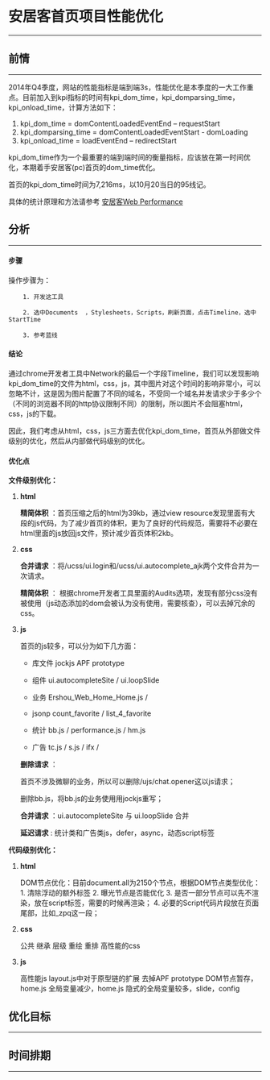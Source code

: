 # 安居客首页项目性能优化

---

## 前情

---

2014年Q4季度，网站的性能指标是端到端3s，性能优化是本季度的一大工作重点。目前加入到kpi指标的时间有kpi_dom_time，kpi_domparsing_time，kpi_onload_time，计算方法如下：


>
1. kpi_dom_time = domContentLoadedEventEnd – requestStart
2. kpi_domparsing_time = domContentLoadedEventStart - domLoading
3. kpi_onload_time = loadEventEnd – redirectStart

kpi_dom_time作为一个最重要的端到端时间的衡量指标，应该放在第一时间优化，本期着手安居客(pc)首页的dom_time优化。

首页的kpi_dom_time时间为7,216ms，以10月20当日的95线记。

具体的统计原理和方法请参考 [安居客Web Performance](http://prism.corp.anjuke.com/showpages/)

## 分析

---

#### 步骤

操作步骤为：
		
		1. 开发这工具
		
		2. 选中Documents	，Stylesheets，Scripts，刷新页面，点击Timeline，选中StartTime
		
		3. 参考蓝线

#### 结论

通过chrome开发者工具中Network的最后一个字段Timeline，我们可以发现影响kpi_dom_time的文件为html，css，js，其中图片对这个时间的影响非常小，可以忽略不计，这是因为图片配置了不同的域名，不受同一个域名并发请求少于多少个（不同的浏览器不同的http协议限制不同）的限制，所以图片不会阻塞html，css，js的下载。



因此，我们考虑从html，css，js三方面去优化kpi_dom_time，首页从外部做文件级别的优化，然后从内部做代码级别的优化。

#### 优化点

 __文件级别优化：__

1. __html__
	
	__精简体积__ ：首页压缩之后的html为39kb，通过view resource发现里面有大段的js代码，为了减少首页的体积，更为了良好的代码规范，需要将不必要在html里面的js放回js文件，预计减少首页体积2kb。

2. __css__
	
	__合并请求__ ：将/ucss/ui.login和/ucss/ui.autocomplete_ajk两个文件合并为一次请求。
	
	__精简体积__ ： 根据chrome开发者工具里面的Audits选项，发现有部分css没有被使用（js动态添加的dom会被认为没有使用，需要核查），可以去掉冗余的css。
	
3. __js__ 
	
	首页的js较多，可以分为如下几方面：
	
	* 库文件 jockjs APF prototype
	
	* 组件 ui.autocompleteSite / ui.loopSlide
	
	* 业务 Ershou_Web_Home_Home.js / 
	
	* jsonp count_favorite / list_4_favorite
	
	* 统计 bb.js / performance.js / hm.js
	
	* 广告 tc.js / s.js / ifx /
	

	__删除请求__ ：
	
	首页不涉及微聊的业务，所以可以删除/ujs/chat.opener这以js请求；
	
	删除bb.js，将bb.js的业务使用用jockjs重写；
	
	__合并请求__ ：ui.autocompleteSite 与 ui.loopSlide 合并
	
	
	__延迟请求__ : 统计类和广告类js，defer，async，动态script标签
	
	
__代码级别优化：__

1. __html__

	DOM节点优化：目前document.all为2150个节点，根据DOM节点类型优化：
		1. 清除浮动的额外标签
		2. 曝光节点是否能优化
		3. 是否一部分节点可以先不渲染，放在script标签，需要的时候再渲染；
		4. 
	必要的Script代码片段放在页面尾部，比如_zpq这一段；
	
2. __css__

	公共
	继承
	层级
	重绘
	重排
	高性能的css

3. __js__

	高性能js
	layout.js中对于原型链的扩展
	去掉APF prototype
	DOM节点暂存，home.js
	全局变量减少，home.js 隐式的全局变量较多，slide，config

## 优化目标

--- 

## 时间排期

---



